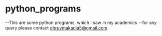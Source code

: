 # python_programs
--This are some python programs, which I saw in my academics
--for any query please contact dhruvmakadia5@gmail.com.
